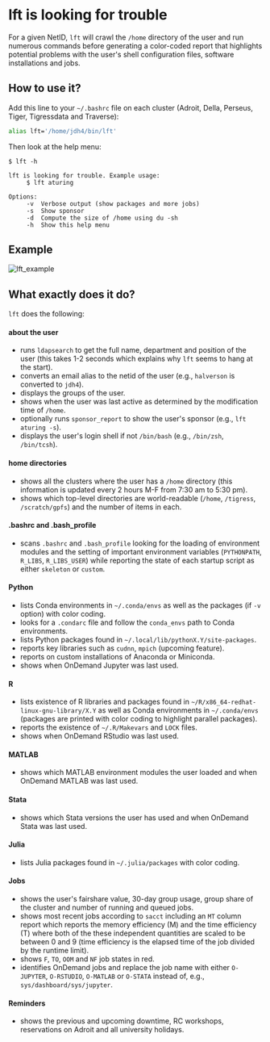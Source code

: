 # lft is looking for trouble

For a given NetID, `lft` will crawl the `/home` directory of the user and run numerous commands before generating a color-coded report that highlights potential problems with the user's shell configuration files, software installations and jobs.

## How to use it?

Add this line to your `~/.bashrc` file on each cluster (Adroit, Della, Perseus, Tiger, Tigressdata and Traverse):

```bash
alias lft='/home/jdh4/bin/lft'
```

Then look at the help menu:

```
$ lft -h

lft is looking for trouble. Example usage:
     $ lft aturing

Options:
     -v  Verbose output (show packages and more jobs)
     -s  Show sponsor
     -d  Compute the size of /home using du -sh
     -h  Show this help menu
```

## Example

![lft_example](https://tigress-web.princeton.edu/~jdh4/lft_example_report.png)

## What exactly does it do?

`lft` does the following:

#### about the user
+ runs `ldapsearch` to get the full name, department and position of the user (this takes 1-2 seconds which explains why `lft` seems to hang at the start).
+ converts an email alias to the netid of the user (e.g., `halverson` is converted to `jdh4`).
+ displays the groups of the user.
+ shows when the user was last active as determined by the modification time of `/home`.
+ optionally runs `sponsor_report` to show the user's sponsor (e.g., `lft aturing -s`).
+ displays the user's login shell if not `/bin/bash` (e.g., `/bin/zsh`, `/bin/tcsh`).

#### home directories
+ shows all the clusters where the user has a `/home` directory (this information is updated every 2 hours M-F from 7:30 am to 5:30 pm).
+ shows which top-level directories are world-readable (`/home`, `/tigress`, `/scratch/gpfs`) and the number of items in each.

#### .bashrc and .bash_profile
+ scans `.bashrc` and `.bash_profile` looking for the loading of environment modules and the setting of important environment variables (`PYTHONPATH`, `R_LIBS`, `R_LIBS_USER`) while reporting the state of each startup script as either `skeleton` or `custom`.

#### Python
+ lists Conda environments in `~/.conda/envs` as well as the packages (if `-v` option) with color coding.
+ looks for a `.condarc` file and follow the `conda_envs` path to Conda environments.
+ lists Python packages found in `~/.local/lib/pythonX.Y/site-packages`.
+ reports key libraries such as `cudnn`, `mpich` (upcoming feature).
+ reports on custom installations of Anaconda or Miniconda.
+ shows when OnDemand Jupyter was last used.

#### R
+ lists existence of R libraries and packages found in `~/R/x86_64-redhat-linux-gnu-library/X.Y` as well as Conda environments in `~/.conda/envs` (packages are printed with color coding to highlight parallel packages).
+ reports the existence of `~/.R/Makevars` and `LOCK` files.
+ shows when OnDemand RStudio was last used.

#### MATLAB
+ shows which MATLAB environment modules the user loaded and when OnDemand MATLAB was last used.

#### Stata
+ shows which Stata versions the user has used and when OnDemand Stata was last used.

#### Julia
+ lists Julia packages found in `~/.julia/packages` with color coding.

#### Jobs
+ shows the user's fairshare value, 30-day group usage, group share of the cluster and number of running and queued jobs.
+ shows most recent jobs according to `sacct` including an `MT` column report which reports the memory efficiency (M) and the time efficiency (T) where both of the these independent quantities are scaled to be between 0 and 9 (time efficiency is the elapsed time of the job divided by the runtime limit).
+ shows `F`, `TO`, `OOM` and `NF` job states in red.
+ identifies OnDemand jobs and replace the job name with either `O-JUPYTER`, `O-RSTUDIO`, `O-MATLAB` or `O-STATA` instead of, e.g., `sys/dashboard/sys/jupyter`.

#### Reminders
+ shows the previous and upcoming downtime, RC workshops, reservations on Adroit and all university holidays.
